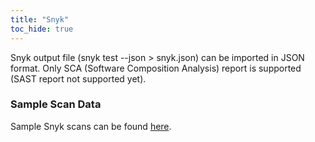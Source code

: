 ```yaml
---
title: "Snyk"
toc_hide: true
---
```

Snyk output file (snyk test \--json \> snyk.json) can be imported in
JSON format. Only SCA (Software Composition Analysis) report is supported (SAST report not supported yet).

### Sample Scan Data
Sample Snyk scans can be found [here](https://github.com/DefectDojo/django-DefectDojo/tree/master/unittests/scans/snyk).
